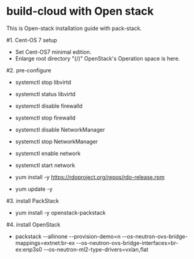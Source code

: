 # build-cloud with Open stack 
This is Open-stack installation guide with pack-stack. 


#1. Cent-OS 7 setup 
- Set Cent-OS7 minimal edition. 
- Enlarge root directory "(/)" 
  OpenStack's Operation space is here.  

#2. pre-configure 
- systemctl stop libvirtd 
- systemctl status libvirtd  

- systemctl disable firewalld 
- systemctl stop firewalld 

- systemctl disable NetworkManager 
- systemctl stop NetworkManager 

- systemctl enable network 
- systemctl start network 

- yum install -y https://rdoproject.org/repos/rdo-release.rpm 
- yum update -y 

#3. install PackStack
- yum install -y openstack-packstack 

#4. install OpenStack 
- packstack --allinone --provision-demo=n --os-neutron-ovs-bridge-mappings=extnet:br-ex --os-neutron-ovs-bridge-interfaces=br-ex:enp3s0 --os-neutron-ml2-type-drivers=vxlan,flat


